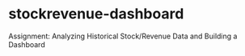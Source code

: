 # stockrevenue-dashboard
Assignment: Analyzing Historical Stock/Revenue Data and Building a Dashboard
